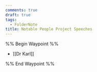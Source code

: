 ```yaml
---
comments: true
draft: true
tags:
  - FolderNote
title: Notable People Project Speeches
---
```

%% Begin Waypoint %%

- [[Dr Karl]]

%% End Waypoint %%
